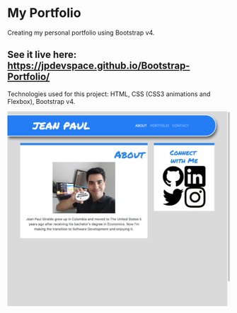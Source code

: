 # My Portfolio

Creating my personal portfolio using Bootstrap v4.

## See it live here: https://jpdevspace.github.io/Bootstrap-Portfolio/

Technologies used for this project: HTML, CSS (CSS3 animations and Flexbox), Bootstrap v4.

![alt text][screenshot]

[screenshot]: https://github.com/jpdevspace/Bootstrap-Portfolio/blob/master/assets/screenshot.png "Portfolio Screenshot"
